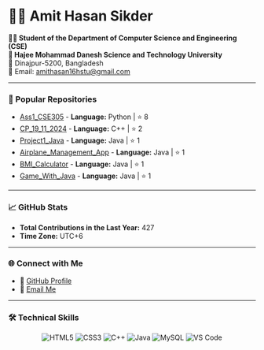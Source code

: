 # 👨‍💻 Amit Hasan Sikder

**👨‍🎓 Student of the Department of Computer Science and Engineering (CSE)**  
**🏫 Hajee Mohammad Danesh Science and Technology University**  
📍 Dinajpur-5200, Bangladesh  
📧 Email: [amithasan16hstu@gmail.com](mailto:amithasan16hstu@gmail.com)  

---

### 🌟 Popular Repositories
- [Ass1_CSE305](https://github.com/amithasan16Hstu/Ass1_CSE305) - **Language:** Python | ⭐ 8
- [CP_19_11_2024](https://github.com/amithasan16Hstu/CP_19_11_2024) - **Language:** C++ | ⭐ 2
- [Project1_Java](https://github.com/amithasan16Hstu/Project1_Java) - **Language:** Java | ⭐ 1
- [Airplane_Management_App](https://github.com/amithasan16Hstu/Airplane_Management_App) - **Language:** Java | ⭐ 1
- [BMI_Calculator](https://github.com/amithasan16Hstu/BMI_Calculator) - **Language:** Java | ⭐ 1
- [Game_With_Java](https://github.com/amithasan16Hstu/Game_With_Java) - **Language:** Java | ⭐ 1

---

### 📈 GitHub Stats

- **Total Contributions in the Last Year:** 427
- **Time Zone:** UTC+6

---

### 🌐 Connect with Me
- 🔗 [GitHub Profile](https://github.com/amithasan16Hstu)
- 📧 [Email Me](mailto:amithasan16hstu@gmail.com)
---
### 🛠️ Technical Skills

<p align="center">
  <img src="https://img.shields.io/badge/HTML5-%23E34F26.svg?style=for-the-badge&logo=html5&logoColor=white" alt="HTML5" />
  <img src="https://img.shields.io/badge/CSS3-%231572B6.svg?style=for-the-badge&logo=css3&logoColor=white" alt="CSS3" />
  <img src="https://img.shields.io/badge/C++-%2300599C.svg?style=for-the-badge&logo=c%2B%2B&logoColor=white" alt="C++" />
  <img src="https://img.shields.io/badge/Java-%23007396.svg?style=for-the-badge&logo=java&logoColor=white" alt="Java" />
  <img src="https://img.shields.io/badge/MySQL-%2300f.svg?style=for-the-badge&logo=mysql&logoColor=white" alt="MySQL" />
  <img src="https://img.shields.io/badge/Visual_Studio_Code-%23007ACC.svg?style=for-the-badge&logo=visual-studio-code&logoColor=white" alt="VS Code" />
</p>


